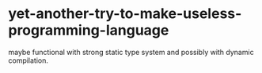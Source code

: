 yet-another-try-to-make-useless-programming-language
====================================================

maybe functional with strong static type system and possibly with dynamic compilation.

